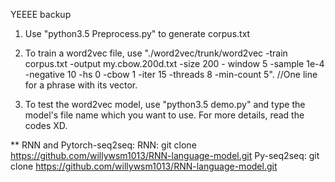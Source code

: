 YEEEE backup

1. Use "python3.5 Preprocess.py" to generate corpus.txt

2. To train a word2vec file, use "./word2vec/trunk/word2vec -train corpus.txt -output my.cbow.200d.txt -size 200 - window 5 -sample 1e-4 -negative 10 -hs 0 -cbow 1 -iter 15 -threads 8 -min-count 5".
//One line for a phrase with its vector.

3. To test the word2vec model, use "python3.5 demo.py" and type the model's file name which you want to use. For more details, read the codes XD.

** RNN and Pytorch-seq2seq:
RNN: git clone https://github.com/willywsm1013/RNN-language-model.git
Py-seq2seq: git clone https://github.com/willywsm1013/RNN-language-model.git
